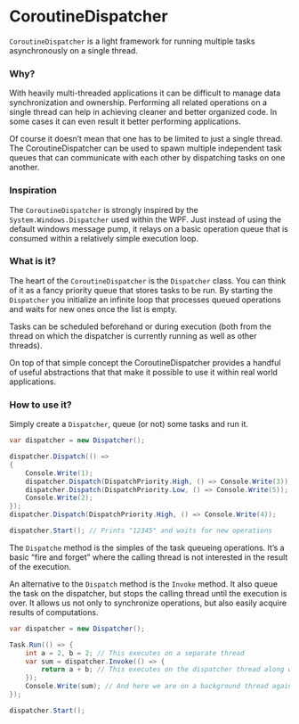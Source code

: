 # CoroutineDispatcher

`CoroutineDispatcher` is a light framework for running multiple tasks asynchronously on a single thread.

### Why?

With heavily multi-threaded applications it can be difficult to manage data synchronization and ownership. Performing all related operations on a single thread can help in achieving cleaner and better organized code. In some cases it can even result it better performing applications. 

Of course it doesn’t mean that one has to be limited to just a single thread. The CoroutineDispatcher can be used to spawn multiple independent task queues that can communicate with each other by dispatching tasks on one another. 

### Inspiration

The `CoroutineDispatcher` is strongly inspired by the `System.Windows.Dispatcher` used within the WPF. Just instead of using the default windows message pump, it relays on a basic operation queue that is consumed within a relatively simple execution loop.

### What is it?

The heart of the `CoroutineDispatcher` is the `Dispatcher` class. You can think of it as a fancy priority queue that stores tasks to be run. By starting the `Dispatcher` you initialize an infinite loop that processes queued operations and waits for new ones once the list is empty.

Tasks can be scheduled beforehand or during execution (both from the thread on which the dispatcher is currently running as well as other threads).

On top of that simple concept the CoroutineDispatcher provides a handful of useful abstractions that that make it possible to use it within real world applications.

### How to use it?

Simply create a `Dispatcher`, queue (or not) some tasks and run it.

```csharp
var dispatcher = new Dispatcher();

dispatcher.Dispatch(() =>
{
	Console.Write(1);
	dispatcher.Dispatch(DispatchPriority.High, () => Console.Write(3));
	dispatcher.Dispatch(DispatchPriority.Low, () => Console.Write(5));
	Console.Write(2);
});
dispatcher.Dispatch(DispatchPriority.High, () => Console.Write(4));

dispatcher.Start(); // Prints "12345" and waits for new operations 
```

The `Dispatche` method is the simples of the task queueing operations. It’s a basic “fire and forget” where the calling thread is not interested in the result of the execution. 

An alternative to the `Dispatch` method is the `Invoke` method. It also queue the task on the dispatcher, but stops the calling thread until the execution is over. It allows us not only to synchronize operations, but also easily acquire results of computations.

```csharp
var dispatcher = new Dispatcher();

Task.Run(() => {
	int a = 2, b = 2; // This executes on a separate thread
	var sum = dispatcher.Invoke(() => {
		return a + b; // This executes on the dispatcher thread along with other operations
	});
	Console.Write(sum); // And here we are on a background thread again
});

dispatcher.Start();
```
